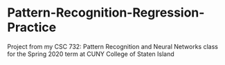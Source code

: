 # Pattern-Recognition-Regression-Practice
Project from my CSC 732: Pattern Recognition and Neural Networks class for the Spring 2020 term at CUNY College of Staten Island
